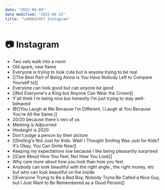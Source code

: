 ```yaml
---
date: "2022-06-09"
date modified: "2022-06-15"
title: "\U0001F4F7 Instagram"
---
```


# 📷 Instagram
- Two vals walk into a room
- Old spark, new flame
- Everyone is trying to look cute but is anyone trying to be real
- [[The Best Part of Being Alone is You Have Nobody Left to Compare Yourself to]]
- Everyone can look good but can anyone be good
- [[Not Everyone's a King but Anyone Can Wear the Crown]]
- Y'all think I'm being nice but honestly I'm just trying to stay well-behaved
- @[[You Laugh at Me Because I'm Different, I Laugh at You Because You're All the Same.]]
- 20/20 because there's two of us
- Meeting is Adjourned
- Hindsight is 2020
- Don't judge a person by their picture
- [[Smiling's Not Just for Kids. Wait! I Thought Smiling Was Just for Kids? It's Okay, You Can Smile Now]]
- Keeping my expectations low because I like being pleasantly surprised
- [[Care About How You Feel, Not How You Look]]
- Why care more about how you look than how you feel.
- Anybody can look beautiful with the right angle , the right money, etc but who can look beautiful on the inside
- [[Everyone Trying to Be a Bad Boy, Nobody Tryna Be Called a Nice Guy, but I Just Want to Be Remembered as a Good Person]]
